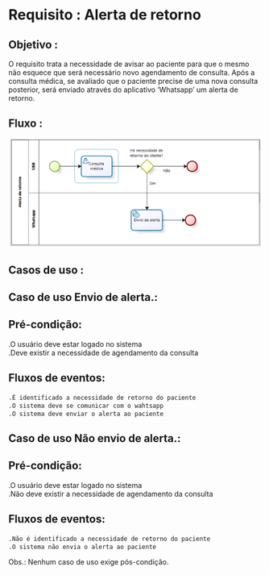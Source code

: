 # Requisito : Alerta de retorno
## Objetivo :
O requisito trata a necessidade de avisar ao paciente para que o mesmo não esquece que será necessário novo agendamento de consulta. Após a consulta médica, se avaliado que o paciente precise de uma nova consulta posterior, será enviado através do aplicativo ‘Whatsapp’ um alerta de retorno.
## Fluxo :
![fluxo](https://raw.githubusercontent.com/arquiteturaes/arquitetura201701/master/Imagens/fluxoAlertaRetorno.png)
## Casos de uso :
## Caso de uso Envio de alerta.:
## Pré-condição:
.O usuário deve estar logado no sistema  
.Deve existir a necessidade de agendamento da consulta
## Fluxos de eventos:
	.É identificado a necessidade de retorno do paciente
	.O sistema deve se comunicar com o wahtsapp
	.O sistema deve enviar o alerta ao paciente
## Caso de uso Não envio de alerta.:
## Pré-condição:
.O usuário deve estar logado no sistema  
.Não deve existir a necessidade de agendamento da consulta
## Fluxos de eventos:
	.Não é identificado a necessidade de retorno do paciente
	.O sistema não envia o alerta ao paciente
Obs.: Nenhum caso de uso exige pós-condição.
